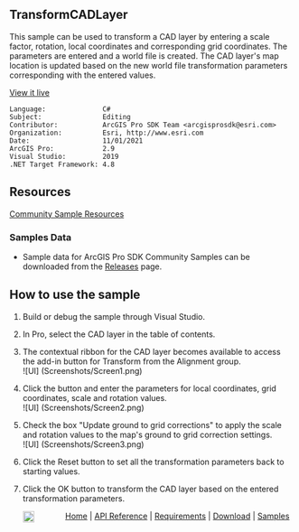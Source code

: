 ## TransformCADLayer

<!-- TODO: Write a brief abstract explaining this sample -->
This sample can be used to transform a CAD layer by entering a scale factor, rotation, local coordinates and corresponding grid coordinates. The parameters are entered and a world file is created. The CAD layer's map location is updated based on the new world file transformation parameters corresponding with the entered values.   
  


<a href="http://pro.arcgis.com/en/pro-app/sdk/" target="_blank">View it live</a>

<!-- TODO: Fill this section below with metadata about this sample-->
```
Language:              C#
Subject:               Editing
Contributor:           ArcGIS Pro SDK Team <arcgisprosdk@esri.com>
Organization:          Esri, http://www.esri.com
Date:                  11/01/2021
ArcGIS Pro:            2.9
Visual Studio:         2019
.NET Target Framework: 4.8
```

## Resources

[Community Sample Resources](https://github.com/Esri/arcgis-pro-sdk-community-samples#resources)

### Samples Data

* Sample data for ArcGIS Pro SDK Community Samples can be downloaded from the [Releases](https://github.com/Esri/arcgis-pro-sdk-community-samples/releases) page.  

## How to use the sample
<!-- TODO: Explain how this sample can be used. To use images in this section, create the image file in your sample project's screenshots folder. Use relative url to link to this image using this syntax: ![My sample Image](FacePage/SampleImage.png) -->
1. Build or debug the sample through Visual Studio.  
1. In Pro, select the CAD layer in the table of contents.    
1. The contextual ribbon for the CAD layer becomes available to access the add-in button for Transform from the Alignment group.  
![UI] (Screenshots/Screen1.png)  
  
1. Click the button and enter the parameters for local coordinates, grid coordinates, scale and rotation values.  
![UI] (Screenshots/Screen2.png)  
  
1. Check the box "Update ground to grid corrections" to apply the scale and rotation values to the map's ground to grid correction settings.  
![UI] (Screenshots/Screen3.png)  
  
1. Click the Reset button to set all the transformation parameters back to starting values.  
1. Click the OK button to transform the CAD layer based on the entered transformation parameters.  
  


<!-- End -->

&nbsp;&nbsp;&nbsp;&nbsp;&nbsp;&nbsp;<img src="https://esri.github.io/arcgis-pro-sdk/images/ArcGISPro.png"  alt="ArcGIS Pro SDK for Microsoft .NET Framework" height = "20" width = "20" align="top"  >
&nbsp;&nbsp;&nbsp;&nbsp;&nbsp;&nbsp;&nbsp;&nbsp;&nbsp;&nbsp;&nbsp;&nbsp;
[Home](https://github.com/Esri/arcgis-pro-sdk/wiki) | <a href="https://pro.arcgis.com/en/pro-app/latest/sdk/api-reference" target="_blank">API Reference</a> | [Requirements](https://github.com/Esri/arcgis-pro-sdk/wiki#requirements) | [Download](https://github.com/Esri/arcgis-pro-sdk/wiki#installing-arcgis-pro-sdk-for-net) | <a href="https://github.com/esri/arcgis-pro-sdk-community-samples" target="_blank">Samples</a>
